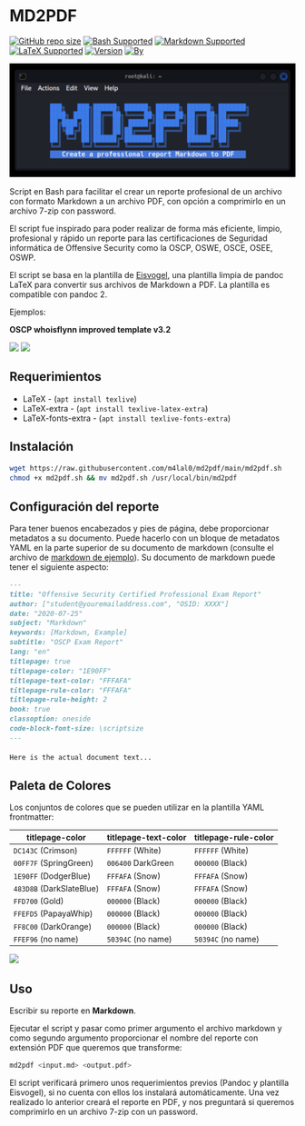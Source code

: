 # MD2PDF
[![GitHub repo size](https://img.shields.io/github/repo-size/m4lal0/md2pdf?logo=webpack&style=for-the-badge)](#)
[![Bash Supported](https://img.shields.io/badge/Bash-Supported-blue?style=for-the-badge&logo=gnu-bash)](#)
[![Markdown Supported](https://img.shields.io/badge/Markdown-Supported-blue?style=for-the-badge&logo=markdown)](#)
[![LaTeX Supported](https://img.shields.io/badge/LaTeX-Supported-blue?style=for-the-badge&logo=latex)](#)
[![Version](https://img.shields.io/badge/Version-2.0.0-blue?style=for-the-badge)](#)
[![By](https://img.shields.io/badge/By-m4lal0-green?style=for-the-badge&logo=github)](#)

![md2pdf](./images/name.png)

Script en Bash para facilitar el crear un reporte profesional de un archivo con formato Markdown a un archivo PDF, con opción a comprimirlo en un archivo 7-zip con password.

El script fue inspirado para poder realizar de forma más eficiente, limpio, profesional y rápido un reporte para las certificaciones de Seguridad informática de Offensive Security como la OSCP, OSWE, OSCE, OSEE, OSWP.

El script se basa en la plantilla de [Eisvogel](https://github.com/Wandmalfarbe/pandoc-latex-template), una plantilla limpia de pandoc LaTeX para convertir sus archivos de Markdown a PDF. La plantilla es compatible con pandoc 2.

Ejemplos:

**OSCP whoisflynn improved template v3.2**

![](https://i.imgur.com/Z344YCQ.png)
![](https://i.imgur.com/wegbNYr.png)

## Requerimientos
+ LaTeX - (`apt install texlive`)
+ LaTeX-extra - (`apt install texlive-latex-extra`)
+ LaTeX-fonts-extra - (`apt install texlive-fonts-extra`)

## Instalación
```bash
wget https://raw.githubusercontent.com/m4lal0/md2pdf/main/md2pdf.sh
chmod +x md2pdf.sh && mv md2pdf.sh /usr/local/bin/md2pdf
```

## Configuración del reporte

Para tener buenos encabezados y pies de página, debe proporcionar metadatos a su documento. Puede hacerlo con un bloque de metadatos YAML en la parte superior de su documento de markdown (consulte el archivo de [markdown de ejemplo](examples/OSCP-exam-report-template_whoisflynn_v3.2.md)). Su documento de markdown puede tener el siguiente aspecto:

``` markdown
---
title: "Offensive Security Certified Professional Exam Report"
author: ["student@youremailaddress.com", "OSID: XXXX"]
date: "2020-07-25"
subject: "Markdown"
keywords: [Markdown, Example]
subtitle: "OSCP Exam Report"
lang: "en"
titlepage: true
titlepage-color: "1E90FF"
titlepage-text-color: "FFFAFA"
titlepage-rule-color: "FFFAFA"
titlepage-rule-height: 2
book: true
classoption: oneside
code-block-font-size: \scriptsize
---

Here is the actual document text...
```

## Paleta de Colores

Los conjuntos de colores que se pueden utilizar en la plantilla YAML frontmatter:

titlepage-color          | titlepage-text-color | titlepage-rule-color
-------------------------|----------------------|---------------------
`DC143C` (Crimson)       | `FFFFFF` (White)     | `FFFFFF` (White)
`00FF7F` (SpringGreen)   | `006400` DarkGreen   | `000000` (Black)
`1E90FF` (DodgerBlue)    | `FFFAFA` (Snow)      | `FFFAFA` (Snow)
`483D8B` (DarkSlateBlue) | `FFFAFA` (Snow)      | `FFFAFA` (Snow)
`FFD700` (Gold)          | `000000` (Black)     | `000000` (Black)
`FFEFD5` (PapayaWhip)    | `000000` (Black)     | `000000` (Black)
`FF8C00` (DarkOrange)    | `000000` (Black)     | `000000` (Black)
`FFEF96` (no name)       | `50394C` (no name)   | `50394C` (no name)

![](https://camo.githubusercontent.com/ba98a7b385e2e246cf0eec6e3338f4b94434be1c41c2408fb67f8a8e435a716c/68747470733a2f2f692e696d6775722e636f6d2f586958495a67332e706e67)

## Uso

Escribir su reporte en **Markdown**.

Ejecutar el script y pasar como primer argumento el archivo markdown y como segundo argumento proporcionar el nombre del reporte con extensión PDF que queremos que transforme:
```bash
md2pdf <input.md> <output.pdf>
```

El script verificará primero unos requerimientos previos (Pandoc y plantilla Eisvogel), si no cuenta con ellos los instalará automáticamente.
Una vez realizado lo anterior creará el reporte en PDF, y nos preguntará si queremos comprimirlo en un archivo 7-zip con un password.